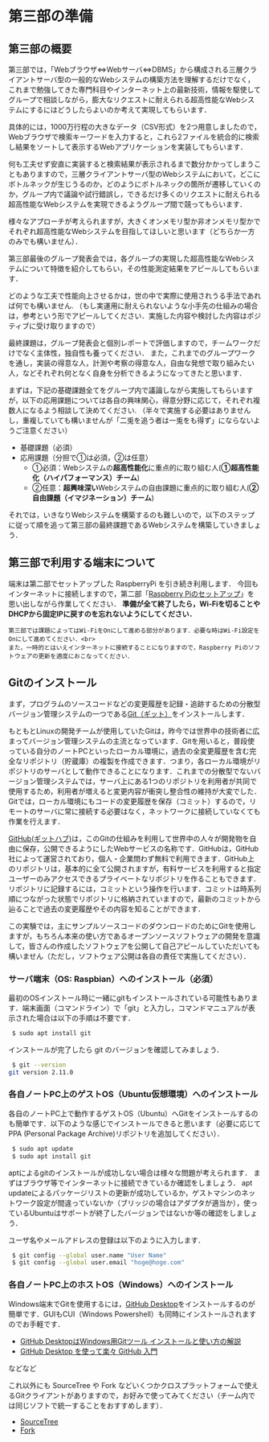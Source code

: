 # 第三部の準備

## 第三部の概要

第三部では，「Webブラウザ<=>Webサーバ<=>DBMS」から構成される三層クライアントサーバ型の一般的なWebシステムの構築方法を理解するだけでなく，これまで勉強してきた専門科目やインターネット上の最新技術，情報を駆使してグループで相談しながら，膨大なリクエストに耐えられる超高性能なWebシステムにするにはどうしたらよいのか考えて実現してもらいます．


具体的には，1000万行程の大きなデータ（CSV形式）を2つ用意しましたので，Webブラウザで検索キーワードを入力すると，これら2ファイルを統合的に検索し結果をソートして表示するWebアプリケーションを実装してもらいます．

何も工夫せず安直に実装すると検索結果が表示されるまで数分かかってしまうこともありますので，三層クライアントサーバ型のWebシステムにおいて，どこにボトルネックが生じうるのか，どのようにボトルネックの箇所が遷移していくのか，グループ内で議論や試行錯誤し，できるだけ多くのリクエストに耐えられる超高性能なWebシステムを実現できるようグループ間で競ってもらいます．

様々なアプローチが考えられますが，大きくオンメモリ型か非オンメモリ型かでそれぞれ超高性能なWebシステムを目指してほしいと思います（どちらか一方のみでも構いません）．


第三部最後のグループ発表会では，各グループの実現した超高性能なWebシステムについて特徴を紹介してもらい，その性能測定結果をアピールしてもらいます．

どのような工夫で性能向上させるかは，世の中で実際に使用されうる手法であれば何でも構いません.
（もし実運用に耐えられないような小手先の仕組みの場合は，参考という形でアピールしてください．実施した内容や検討した内容はポジティブに受け取りますので）


最終課題は，グループ発表会と個別レポートで評価しますので，チームワークだけでなく主体性，独自性も養ってください．
また，これまでのグループワークを通し，実装の得意な人，計測や考察の得意な人，自由な発想で取り組みたい人，などそれぞれ何となく自身を分析できるようになってきたと思います．

まずは，下記の基礎課題全てをグループ内で議論しながら実施してもらいますが，以下の応用課題については各自の興味関心，得意分野に応じて，それぞれ複数人になるよう相談して決めてください.
（半々で実施する必要はありませんし，重複していても構いませんが「二兎を追う者は一兎をも得ず」にならないようご注意ください）

-   基礎課題（必須）
-   応用課題（分担で①は必須，②は任意）
    -   ①必須：Webシステムの**超高性能化**に重点的に取り組む人(**①超高性能化（ハイパフォーマンス）チーム**)
    -   ②任意：**超興味深い**Webシステムの自由課題に重点的に取り組む人(**②自由課題（イマジネーション）チーム**)

それでは，いきなりWebシステムを構築するのも難しいので，以下のステップに従って順を追って第三部の最終課題であるWebシステムを構築していきましょう．

## 第三部で利用する端末について

端末は第二部でセットアップした RaspberryPi を引き続き利用します． 今回もインターネットに接続しますので，第二部「[Raspberry Piのセットアップ](../../part2/part2_1/raspberrypi_setup "Raspberry Piのセットアップ")」を思い出しながら作業してください．
**準備が全て終了したら，Wi-Fiを切ることやDHCPから固定IPに戻すのを忘れないようにしてください．**

```{admonition} 補足
第三部では課題によってはWi-FiをOnにして進める部分があります．必要な時はWi-Fi設定をOnにして進めてください．<br>
また，一時的とはいえインターネットに接続することになりますので，Raspberry Piのソフトウェアの更新を適度におこなってください．
```
## Gitのインストール

まず，プログラムのソースコードなどの変更履歴を記録・追跡するための分散型バージョン管理システムの一つである[Git（ギット）](http://git-scm.com/)をインストールします．

もともとLinuxの開発チームが使用していたGitは，昨今では世界中の技術者に広まってバージョン管理システムの主流となっています．Gitを用いると，普段使っている自分のノートPCといったローカル環境に，過去の全変更履歴を含む完全なリポジトリ（貯蔵庫）の複製を作成できます．つまり，各ローカル環境がリポジトリのサーバとして動作できることになります．これまでの分散型でないバージョン管理システムでは，サーバ上にある1つのリポジトリを利用者が共同で使用するため，利用者が増えると変更内容が衝突し整合性の維持が大変でした．Gitでは，ローカル環境にもコードの変更履歴を保存（コミット）するので，リモートのサーバに常に接続する必要はなく，ネットワークに接続していなくても作業を行えます．

[GitHub(ギットハブ)](https://github.com/)は，このGitの仕組みを利用して世界中の人々が開発物を自由に保存，公開できるようにしたWebサービスの名称です．GitHubは，GitHub社によって運営されており，個人・企業問わず無料で利用できます．GitHub上のリポジトリは，基本的に全て公開されますが，有料サービスを利用すると指定ユーザーのみアクセスできるプライベートなリポジトリを作ることもできます．リポジトリに記録するには，コミットという操作を行います．コミットは時系列順につながった状態でリポジトリに格納されていますので，最新のコミットから辿ることで過去の変更履歴やその内容を知ることができます．

この実験では，主にサンプルソースコードのダウンロードのためにGitを使用しますが，もちろん本来の使い方であるオープンソースソフトウェアの開発を意識して，皆さんの作成したソフトウェアを公開して自己アピールしていただいても構いません（ただし，ソフトウェア公開は各自の責任で実施してください）．

### サーバ端末（OS: Raspbian）へのインストール（必須）

最初のOSインストール時に一緒にgitもインストールされている可能性もあります．端末画面（コマンドライン）で「git」と入力し，コマンドマニュアルが表示された場合は以下の手順は不要です．

```sh
 $ sudo apt install git
```

インストールが完了したら git のバージョンを確認してみましょう．

```sh
 $ git --version
git version 2.11.0

```

### 各自ノートPC上のゲストOS（Ubuntu仮想環境）へのインストール

各自のノートPC上で動作するゲストOS（Ubuntu）へGitをインストールするのも簡単です．以下のような感じでインストールできると思います（必要に応じてPPA (Personal Package Archive)リポジトリを追加してください）．

```sh
 $ sudo apt update
 $ sudo apt install git
```

aptによるgitのインストールが成功しない場合は様々な問題が考えられます． まずはブラウザ等でインターネットに接続できているか確認をしましょう． apt updateによるパッケージリストの更新が成功しているか，ゲストマシンのネットワーク設定が間違っていないか（ブリッジの場合はアダプタが適当か），使っているUbuntuはサポートが終了したバージョンではないか等の確認をしましょう．

ユーザ名やメールアドレスの登録は以下のように入力します．

```sh
 $ git config --global user.name "User Name"
 $ git config --global user.email "hoge@hoge.com"
```

### 各自ノートPC上のホストOS（Windows）へのインストール

Windows端末でGitを使用するには，[GitHub Desktop](https://desktop.github.com/)をインストールするのが簡単です．GUIもCUI（Windows Powershell）も同時にインストールされますのでお手軽です．

-   [GitHub DesktopはWindows用Gitツール インストールと使い方の解説](https://ferret-plus.com/8498)
-   [GitHub Desktop を使って楽々 GitHub 入門](http://yohshiy.blog.fc2.com/blog-entry-326.html)

などなど

これ以外にも SourceTree や Fork などいくつかクロスプラットフォームで使えるGitクライアントがありますので，お好みで使ってみてください（チーム内では同じソフトで統一することをおすすめします）．

-   [SourceTree](https://www.sourcetreeapp.com/)
-   [Fork](https://git-fork.com/)